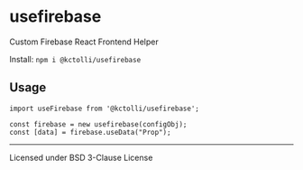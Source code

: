 # usefirebase
Custom Firebase React Frontend Helper

Install: `npm i @kctolli/usefirebase`

## Usage

```
import useFirebase from '@kctolli/usefirebase';

const firebase = new usefirebase(configObj);
const [data] = firebase.useData("Prop");
```

---- 

Licensed under BSD 3-Clause License
